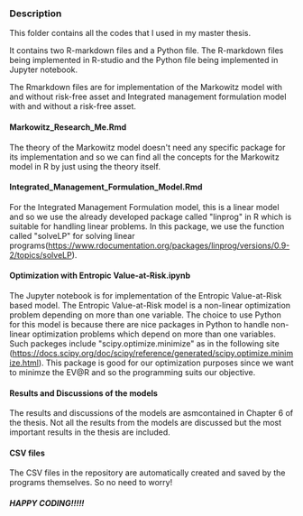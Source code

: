### Description

This folder contains all the codes that I used in my master thesis.

It contains two R-markdown files and a Python file. The R-markdown files being implemented in R-studio and the Python file being implemented in Jupyter notebook.

The Rmarkdown files are for implementation of the Markowitz model with and without risk-free asset and Integrated management formulation model with and without a risk-free asset. 

#### Markowitz_Research_Me.Rmd

The theory of the Markowitz model doesn't need any specific package for its implementation and so we can find all the concepts for the Markowitz model in R by just using the theory itself.

#### Integrated_Management_Formulation_Model.Rmd

For the Integrated Management Formulation model, this is a linear model and so we use the already developed package called "linprog" in R which is suitable for handling linear problems. In this package, we use the function called "solveLP" for solving linear programs(https://www.rdocumentation.org/packages/linprog/versions/0.9-2/topics/solveLP).

#### Optimization with Entropic Value-at-Risk.ipynb

The Jupyter notebook is for implementation of the Entropic Value-at-Risk based model. The Entropic Value-at-Risk model is a non-linear optimization problem depending on more than one variable. The choice to use Python for this model is because there are nice packages in Python to handle non-linear optimization problems which depend on more than one variables. Such packeges include "scipy.optimize.minimize"  as in the following site (https://docs.scipy.org/doc/scipy/reference/generated/scipy.optimize.minimize.html). This package is good for our optimization purposes since we want to minimze the EV@R and so the programming suits our objective.

#### Results and Discussions of the models

The results and discussions of the models are asmcontained in Chapter 6 of the thesis. Not all the results from the models are discussed but the most important results in the thesis are included. 

#### CSV files

The CSV files in the repository are automatically created and saved by the programs themselves. So no need to worry!

##### HAPPY CODING!!!!!

